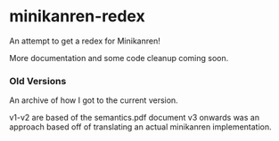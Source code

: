 # minikanren-redex

An attempt to get a redex for Minikanren!

More documentation and some code cleanup coming soon.

### Old Versions

An archive of how I got to the current version.

v1-v2 are based of the semantics.pdf document
v3 onwards was an approach based off of translating an actual minikanren implementation.
